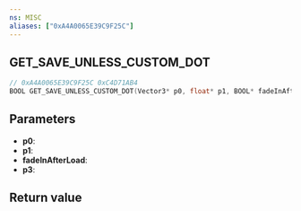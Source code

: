 ```yaml
---
ns: MISC
aliases: ["0xA4A0065E39C9F25C"]
---
```

## GET_SAVE_UNLESS_CUSTOM_DOT

```c
// 0xA4A0065E39C9F25C 0xC4D71AB4
BOOL GET_SAVE_UNLESS_CUSTOM_DOT(Vector3* p0, float* p1, BOOL* fadeInAfterLoad, BOOL* p3);
```

## Parameters
* **p0**: 
* **p1**: 
* **fadeInAfterLoad**: 
* **p3**: 

## Return value
